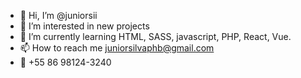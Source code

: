 - 👋 Hi, I’m @juniorsii
- 👀 I’m interested in new projects
- 🌱 I’m currently learning HTML, SASS, javascript, PHP, React, Vue.
- 📫 How to reach me juniorsilvaphb@gmail.com
- 📱 +55 86 98124-3240

<!---
juniorsii/juniorsii is a ✨ special ✨ repository because its `README.md` (this file) appears on your GitHub profile.
You can click the Preview link to take a look at your changes.
--->
